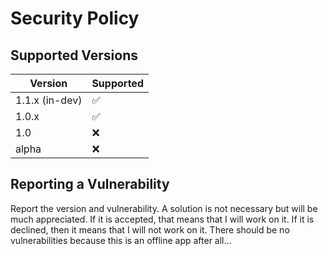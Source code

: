 # Security Policy

## Supported Versions

| Version | Supported          |
| ------- | ------------------ |
| 1.1.x (in-dev) | ✅ |
| 1.0.x   | ✅ |
| 1.0     | :x:                |
| alpha   | :x:                |

## Reporting a Vulnerability
Report the version and vulnerability. A solution is not necessary but will be much appreciated.
If it is accepted, that means that I will work on it. If it is declined, then it means that I will not work on it.
There should be no vulnerabilities because this is an offline app after all...
